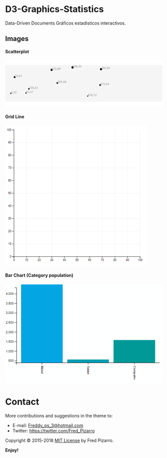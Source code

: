 
# D3-Graphics-Statistics
Data-Driven Documents Gráficos estadisticos interactivos.

## Images

#### Scatterplot
![Scatterplot](assets/imgs/scatterplot.png)

#### Grid Line
![GridLines](assets/imgs/grid-line.png)

#### Bar Chart (Category population)
![BarChartCP](assets/imgs/bar-chart-category-population.png)


# Contact
More contributions and suggestions in the theme to:

* E-mail:  Freddy_ps_3@hotmail.com
* Twitter: https://twitter.com/Fred_Pizarro

Copyright © 2015-2018 [MIT License](https://github.com/ProjectsZ/D3-Graphics-Statistics/blob/master/LICENSE/) by Fred Pizarro. 

**Enjoy!**
